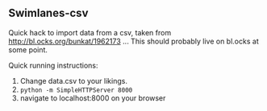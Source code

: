 Swimlanes-csv
---

Quick hack to import data from a csv, taken from http://bl.ocks.org/bunkat/1962173
... This should probably live on bl.ocks at some point.

Quick running instructions:

1) Change data.csv to your likings.
2) `python -m SimpleHTTPServer 8000`
3) navigate to localhost:8000 on your browser
